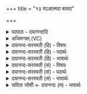 +++
title = "१३ यऽआत्मदा बलदा"

+++
<details><summary>पदपाठः - दयानन्दादि</summary>

यः। आ॒त्म॒दा। इत्या॑त्म॒ऽदाः। ब॒ल॒दा इति॑ बल॒ऽदाः। यस्य॑। विश्वे॑। उ॒पास॑त॒ इत्यु॑प॒ऽआस॑ते। प्र॒शिष॒मिति॑ प्र॒ऽशिष॑म्। यस्य॑। दे॒वाः। यस्य॑। छा॒या। अ॒मृत॑म्। यस्य॑। मृ॒त्युः। कस्मै॑। दे॒वाय॑। ह॒विषा॑। वि॒धे॒म॒। १३।
</details>

<details><summary>अधिमन्त्रम् (VC)</summary>

- परमात्मा देवता
- प्रजापतिर्ऋषिः
- निचृत्त्रिष्टुप्
- धैवतः
</details>

<details><summary>दयानन्द-सरस्वती (हि) - विषयः</summary>

फिर उपासना किया ईश्वर क्या देता है, इस विषय को अगले मन्त्र में कहा है ॥
</details>

<details><summary>दयानन्द-सरस्वती (हि) - पदार्थः</summary>

पदार्थान्वयभाषाः -  हे मनुष्यो ! (यः) जो (आत्मदाः) आत्मा को देने और (बलदाः) बल देनेवाला (यस्य) जिस की (प्रशिषम्) उत्तम शिक्षा को (विश्वे) समस्त (देवाः) विद्वान् लोग (उपासते) सेवते (यस्य) जिसके समीप से सब व्यवहार उत्पन्न होते (यस्य) जिस का (छाया) आश्रय (अमृतम्) अमृतस्वरूप और (यस्य) जिसकी आज्ञा का भङ्ग (मृत्युः) मरण के तुल्य है, उस (कस्मै) सुखरूप (देवाय) स्तुति के योग्य परमात्मा के लिये हम लोग (हविषा) होमने के पदार्थ से (विधेम) सेवा का विधान करें ॥१३ ॥
</details>

<details><summary>दयानन्द-सरस्वती (हि) - भावार्थः</summary>

भावार्थभाषाः -  हे मनुष्यो ! जिस जगदीश्वर की उत्तम शिक्षा में की हुई मर्यादा में सूर्य आदि लोक नियम के साथ वर्त्तमान हैं, जिस सूर्य के विना जल की वर्षा और अवस्था का नाश नहीं होता, वह सवितृमण्डल जिसने बनाया है, उसी की उपासना सब मिलकर करें ॥१३ ॥
</details>

<details><summary>दयानन्द-सरस्वती (सं) - विषयः</summary>

पुनरुपासित ईश्वरः किं ददातीत्याह ॥
</details>

<details><summary>दयानन्द-सरस्वती (सं) - पदार्थः</summary>

पदार्थान्वयभाषाः -  हे मनुष्याः ! य आत्मदा बलदा यस्य प्रशिषं विश्वे देवा उपासते, यस्य सकाशात् सर्वे व्यवहारा जायन्ते, यस्यच्छायाऽमृतं यस्याज्ञाभङ्गो मृत्युस्तस्मै कस्मै देवाय वयं हविषा विधेम ॥१३ ॥
</details>

<details><summary>दयानन्द-सरस्वती (सं) - भावार्थः</summary>

भावार्थभाषाः -  हे मनुष्याः ! यस्य जगदीश्वरस्य प्रशासने कृतायां मर्यादायां सूर्यादयो लोका नियमेन वर्त्तन्ते, सूर्येण विना वर्षा आयुः क्षयश्च न जायते, स येन निर्मितस्तस्यैवोपासनां सर्वे मिलित्वा कुर्वन्तु ॥१३ ॥
</details>

<details><summary>सविता जोशी ← दयानन्दः (म) - भावार्थः</summary>

भावार्थभाषाः -  हे माणसांनो ! जो आत्मज्ञान देणारा, शरीर व आत्म्याला बळ देणारा, ज्याच्या व्यवस्थेने सूर्य वगैरे नियमाने चालतात. वृष्टी होते. ते सूर्यमंडळ ज्याने बनविले आहे व विद्वान लोक ज्याची उपासना करतात, त्याचा आश्रय घेतात. ज्याचा आज्ञाभंग म्हणजे मृत्यूसमान आहे त्याच परमेश्वराची सर्वांनी उपासना करावी.
</details>